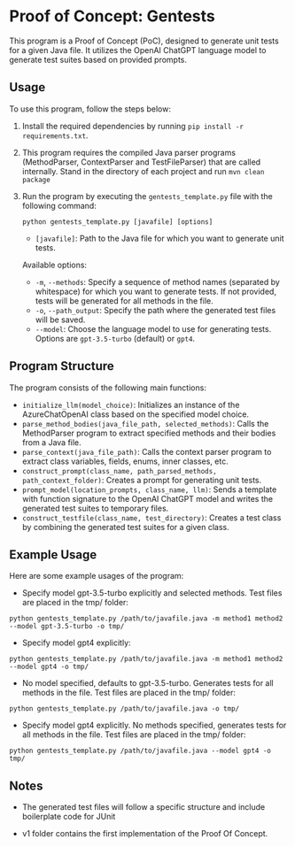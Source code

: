 # Proof of Concept: Gentests 
   
This program is a Proof of Concept (PoC), designed to generate unit tests for a given Java file. It utilizes the OpenAI ChatGPT language model to generate test suites based on provided prompts.  
   
## Usage  
   
To use this program, follow the steps below:  
   
1. Install the required dependencies by running `pip install -r requirements.txt`.  

2. This program requires the compiled Java parser programs (MethodParser, ContextParser and TestFileParser) that are called internally.
Stand in the directory of each project and run `mvn clean package` 
   
3. Run the program by executing the `gentests_template.py` file with the following command:  
   ```  
   python gentests_template.py [javafile] [options]  
   ```  
  
   - `[javafile]`: Path to the Java file for which you want to generate unit tests.  
  
   Available options:  
   - `-m`, `--methods`: Specify a sequence of method names (separated by whitespace) for which you want to generate tests. If not provided, tests will be generated for all methods in the file.  
   - `-o`, `--path_output`: Specify the path where the generated test files will be saved.  
   - `--model`: Choose the language model to use for generating tests. Options are `gpt-3.5-turbo` (default) or `gpt4`.  
   
## Program Structure  
   
The program consists of the following main functions:  
   
- `initialize_llm(model_choice)`: Initializes an instance of the AzureChatOpenAI class based on the specified model choice.  
- `parse_method_bodies(java_file_path, selected_methods)`: Calls the MethodParser program to extract specified methods and their bodies from a Java file.  
- `parse_context(java_file_path)`: Calls the context parser program to extract class variables, fields, enums, inner classes, etc.  
- `construct_prompt(class_name, path_parsed_methods, path_context_folder)`: Creates a prompt for generating unit tests.  
- `prompt_model(location_prompts, class_name, llm)`: Sends a template with function signature to the OpenAI ChatGPT model and writes the generated test suites to temporary files.  
- `construct_testfile(class_name, test_directory)`: Creates a test class by combining the generated test suites for a given class.  
   

## Example Usage
 
Here are some example usages of the program:
- Specify model gpt-3.5-turbo explicitly and selected methods. Test files are placed in the tmp/ folder:
```
python gentests_template.py /path/to/javafile.java -m method1 method2 --model gpt-3.5-turbo -o tmp/  
 ```

- Specify model gpt4 explicitly:
```
python gentests_template.py /path/to/javafile.java -m method1 method2 --model gpt4 -o tmp/  
```

- No model specified, defaults to gpt-3.5-turbo. Generates tests for all methods in the file. Test files are placed in the tmp/ folder:
```
python gentests_template.py /path/to/javafile.java -o tmp/  
```

- Specify model gpt4 explicitly. No methods specified, generates tests for all methods in the file. Test files are placed in the tmp/ folder:
```
python gentests_template.py /path/to/javafile.java --model gpt4 -o tmp/  
```

## Notes

- The generated test files will follow a specific structure and include boilerplate code for JUnit

- v1 folder contains the first implementation of the Proof Of Concept.


